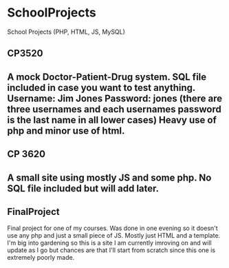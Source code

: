 # SchoolProjects
School Projects (PHP, HTML, JS, MySQL)


CP3520
--------------
A mock Doctor-Patient-Drug system. SQL file included in case you want to test anything. Username: Jim Jones Password: jones 
(there are three usernames and each usernames password is the last name in all lower cases)
Heavy use of php and minor use of html.
--------------

CP 3620
--------------
A small site using mostly JS and some php. No SQL file included but will add later.
--------------

FinalProject
--------------
Final project for one of my courses. Was done in one evening so it doesn't use any php and just a small piece of JS. Mostly
just HTML and a template. I'm big into gardening so this is a site I am currently imroving on and will update as I go but chances
are that I'll start from scratch since this one is extremely poorly made.
